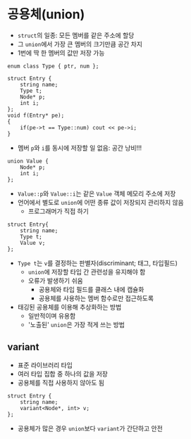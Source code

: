 # 공용체(union)
- `struct`의 일종: 모든 멤버를 같은 주소에 할당
- 그 `union`에서 가장 큰 멤버의 크기만큼 공간 차지
- 1번에 딱 한 멤버의 값만 저장 가능
```
enum class Type { ptr, num };

struct Entry {
    string name;
    Type t;
    Node* p;
    int i;
};
void f(Entry* pe);
{
    if(pe->t == Type::num) cout << pe->i;
}
```
- 멤버 `p`와 `i`를 동시에 저장할 일 없음: 공간 낭비!!!
```
union Value {
    Node* p;
    int i;
};
```
- `Value::p`와 `Value::i`는 같은 `Value` 객체 메모리 주소에 저장
- 언어에서 별도로 `union`에 어떤 종류 값이 저장되지 관리하지 않음
    - 프로그래머가 직접 하기
```
struct Entry{
    string name;
    Type t;
    Value v;
};
```
- `Type t`는 `v`를 결정하는 판별자(discriminant; 태그, 타입필드)
    - `union`에 저장할 타입 간 관련성을 유지해야 함
    - 오류가 발생하기 쉬움
        - 공용체와 타입 필드를 클래스 내에 캡슐화
        - 공용체를 사용하는 멤버 함수로만 접근하도록
- 태깅된 공용체를 이용해 추상화하는 방법
    - 일반적이며 유용함
    - '노출된' `union`은 가장 적게 쓰는 방법
## variant
- 표준 라이브러리 타입
- 여러 타입 집합 중 하나의 값을 저장
- 공용체를 직접 사용하지 않아도 됨
```
struct Entry {
    string name;
    variant<Node*, int> v;
};
```
- 공용체가 많은 경우 `union`보다 `variant`가 간단하고 안전 